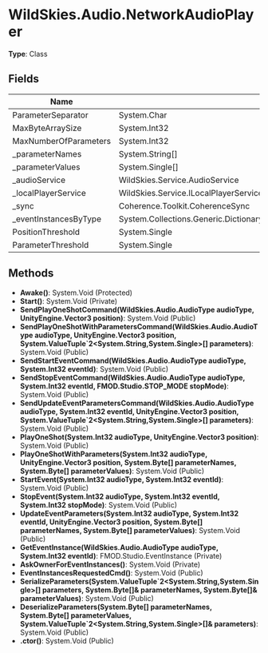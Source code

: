 ﻿# WildSkies.Audio.NetworkAudioPlayer

**Type**: Class

## Fields

| Name | Type | Access |
|------|------|--------|
| ParameterSeparator | System.Char | Private |
| MaxByteArraySize | System.Int32 | Private |
| MaxNumberOfParameters | System.Int32 | Private |
| _parameterNames | System.String[] | Private |
| _parameterValues | System.Single[] | Private |
| _audioService | WildSkies.Service.AudioService | Private |
| _localPlayerService | WildSkies.Service.ILocalPlayerService | Private |
| _sync | Coherence.Toolkit.CoherenceSync | Private |
| _eventInstancesByType | System.Collections.Generic.Dictionary`2<WildSkies.Audio.AudioType,System.Collections.Generic.Dictionary`2<System.Int32,FMOD.Studio.EventInstance>> | Private |
| PositionThreshold | System.Single | Private |
| ParameterThreshold | System.Single | Private |

## Methods

- **Awake()**: System.Void (Protected)
- **Start()**: System.Void (Private)
- **SendPlayOneShotCommand(WildSkies.Audio.AudioType audioType, UnityEngine.Vector3 position)**: System.Void (Public)
- **SendPlayOneShotWithParametersCommand(WildSkies.Audio.AudioType audioType, UnityEngine.Vector3 position, System.ValueTuple`2<System.String,System.Single>[] parameters)**: System.Void (Public)
- **SendStartEventCommand(WildSkies.Audio.AudioType audioType, System.Int32 eventId)**: System.Void (Public)
- **SendStopEventCommand(WildSkies.Audio.AudioType audioType, System.Int32 eventId, FMOD.Studio.STOP_MODE stopMode)**: System.Void (Public)
- **SendUpdateEventParametersCommand(WildSkies.Audio.AudioType audioType, System.Int32 eventId, UnityEngine.Vector3 position, System.ValueTuple`2<System.String,System.Single>[] parameters)**: System.Void (Public)
- **PlayOneShot(System.Int32 audioType, UnityEngine.Vector3 position)**: System.Void (Public)
- **PlayOneShotWithParameters(System.Int32 audioType, UnityEngine.Vector3 position, System.Byte[] parameterNames, System.Byte[] parameterValues)**: System.Void (Public)
- **StartEvent(System.Int32 audioType, System.Int32 eventId)**: System.Void (Public)
- **StopEvent(System.Int32 audioType, System.Int32 eventId, System.Int32 stopMode)**: System.Void (Public)
- **UpdateEventParameters(System.Int32 audioType, System.Int32 eventId, UnityEngine.Vector3 position, System.Byte[] parameterNames, System.Byte[] parameterValues)**: System.Void (Public)
- **GetEventInstance(WildSkies.Audio.AudioType audioType, System.Int32 eventId)**: FMOD.Studio.EventInstance (Private)
- **AskOwnerForEventInstances()**: System.Void (Private)
- **EventInstancesRequestedCmd()**: System.Void (Public)
- **SerializeParameters(System.ValueTuple`2<System.String,System.Single>[] parameters, System.Byte[]& parameterNames, System.Byte[]& parameterValues)**: System.Void (Public)
- **DeserializeParameters(System.Byte[] parameterNames, System.Byte[] parameterValues, System.ValueTuple`2<System.String,System.Single>[]& parameters)**: System.Void (Public)
- **.ctor()**: System.Void (Public)

